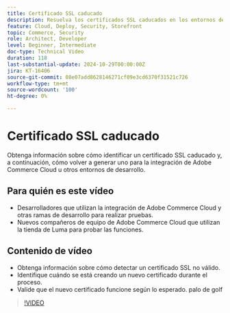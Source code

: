 ```yaml
---
title: Certificado SSL caducado
description: Resuelva los certificados SSL caducados en los entornos de integración de Adobe Commerce Cloud.
feature: Cloud, Deploy, Security, Storefront
topic: Commerce, Security
role: Architect, Developer
level: Beginner, Intermediate
doc-type: Technical Video
duration: 118
last-substantial-update: 2024-10-29T00:00:00Z
jira: KT-16406
source-git-commit: 08e07add8628146271cf09e3cd6370f31521c726
workflow-type: tm+mt
source-wordcount: '100'
ht-degree: 0%

---
```



# Certificado SSL caducado

Obtenga información sobre cómo identificar un certificado SSL caducado y, a continuación, cómo volver a generar uno para la integración de Adobe Commerce Cloud u otros entornos de desarrollo.

## Para quién es este vídeo

- Desarrolladores que utilizan la integración de Adobe Commerce Cloud y otras ramas de desarrollo para realizar pruebas.
- Nuevos compañeros de equipo de Adobe Commerce Cloud que utilizan la tienda de Luma para probar las funciones.

## Contenido de vídeo

- Obtenga información sobre cómo detectar un certificado SSL no válido.
- Identifique cuándo se está creando un nuevo certificado durante el proceso.
- Valide que el nuevo certificado funcione según lo esperado. palo de golf

>[!VIDEO](https://video.tv.adobe.com/v/3435751?learn=on)
